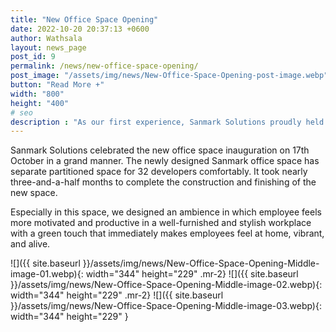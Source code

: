 ```yaml
---
title: "New Office Space Opening"
date: 2022-10-20 20:37:13 +0600
author: Wathsala
layout: news_page 
post_id: 9
permalink: /news/new-office-space-opening/
post_image: "/assets/img/news/New-Office-Space-Opening-post-image.webp"
button: "Read More +"
width: "800"
height: "400"
# seo
description : "As our first experience, Sanmark Solutions proudly held a Leadership Development Programme on the 22nd of October."
---
```


Sanmark Solutions celebrated the new office space inauguration on 17th October in a grand manner. The newly designed Sanmark office space has separate partitioned space for 32 developers comfortably. It took nearly three-and-a-half months to complete the construction and finishing of the new space.

Especially in this space, we designed an ambience in which employee feels more motivated and productive in a well-furnished and stylish workplace with a green touch that immediately makes employees feel at home, vibrant, and alive.

![]({{ site.baseurl }}/assets/img/news/New-Office-Space-Opening-Middle-image-01.webp){: width="344" height="229" .mr-2}
![]({{ site.baseurl }}/assets/img/news/New-Office-Space-Opening-Middle-image-02.webp){: width="344" height="229" .mr-2}
![]({{ site.baseurl }}/assets/img/news/New-Office-Space-Opening-Middle-image-03.webp){: width="344" height="229" }
